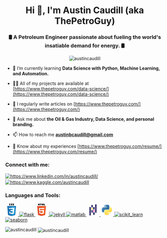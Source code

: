<h1 align="center">Hi 👋, I'm Austin Caudill (aka ThePetroGuy)</h1>
<h3 align="center">
🛢️
A Petroleum Engineer passionate about fueling the world's insatiable demand for energy.
🛢️
</h3>

<p align="center"> <img src="https://komarev.com/ghpvc/?username=austincaudill&label=Profile%20views&color=0e75b6&style=flat" alt="austincaudill" /> </p>

- 🌱 I’m currently learning **Data Science with Python, Machine Learning, and Automation.**

- 👨‍💻 All of my projects are available at [https://www.thepetroguy.com/data-science/](https://www.thepetroguy.com/data-science/)

- 📝 I regularly write articles on [https://www.thepetroguy.com/](https://www.thepetroguy.com/)

- 💬 Ask me about **the Oil & Gas Industry, Data Science, and personal branding.**

- 📫 How to reach me **austinbcaudill@gmail.com**

- 📄 Know about my experiences [https://www.thepetroguy.com/resume/](https://www.thepetroguy.com/resume/)

<h3 align="left">Connect with me:</h3>
<p align="left">
<a href="https://linkedin.com/in/https://www.linkedin.com/in/austincaudill/" target="blank"><img align="center" src="https://raw.githubusercontent.com/rahuldkjain/github-profile-readme-generator/master/src/images/icons/Social/linked-in-alt.svg" alt="https://www.linkedin.com/in/austincaudill/" height="30" width="40" /></a>
<a href="https://kaggle.com/https://www.kaggle.com/austincaudill" target="blank"><img align="center" src="https://raw.githubusercontent.com/rahuldkjain/github-profile-readme-generator/master/src/images/icons/Social/kaggle.svg" alt="https://www.kaggle.com/austincaudill" height="30" width="40" /></a>
</p>

<h3 align="left">Languages and Tools:</h3>
<p align="left"> <a href="https://www.w3schools.com/css/" target="_blank" rel="noreferrer"> <img src="https://raw.githubusercontent.com/devicons/devicon/master/icons/css3/css3-original-wordmark.svg" alt="css3" width="40" height="40"/> </a> <a href="https://flask.palletsprojects.com/" target="_blank" rel="noreferrer"> <img src="https://www.vectorlogo.zone/logos/pocoo_flask/pocoo_flask-icon.svg" alt="flask" width="40" height="40"/> </a> <a href="https://www.w3.org/html/" target="_blank" rel="noreferrer"> <img src="https://raw.githubusercontent.com/devicons/devicon/master/icons/html5/html5-original-wordmark.svg" alt="html5" width="40" height="40"/> </a> <a href="https://jekyllrb.com/" target="_blank" rel="noreferrer"> <img src="https://www.vectorlogo.zone/logos/jekyllrb/jekyllrb-icon.svg" alt="jekyll" width="40" height="40"/> </a> <a href="https://www.mathworks.com/" target="_blank" rel="noreferrer"> <img src="https://upload.wikimedia.org/wikipedia/commons/2/21/Matlab_Logo.png" alt="matlab" width="40" height="40"/> </a> <a href="https://pandas.pydata.org/" target="_blank" rel="noreferrer"> <img src="https://raw.githubusercontent.com/devicons/devicon/2ae2a900d2f041da66e950e4d48052658d850630/icons/pandas/pandas-original.svg" alt="pandas" width="40" height="40"/> </a> <a href="https://www.python.org" target="_blank" rel="noreferrer"> <img src="https://raw.githubusercontent.com/devicons/devicon/master/icons/python/python-original.svg" alt="python" width="40" height="40"/> </a> <a href="https://scikit-learn.org/" target="_blank" rel="noreferrer"> <img src="https://upload.wikimedia.org/wikipedia/commons/0/05/Scikit_learn_logo_small.svg" alt="scikit_learn" width="40" height="40"/> </a> <a href="https://seaborn.pydata.org/" target="_blank" rel="noreferrer"> <img src="https://seaborn.pydata.org/_images/logo-mark-lightbg.svg" alt="seaborn" width="40" height="40"/> </a> </p>

<p><img align="left" src="https://github-readme-stats.vercel.app/api/top-langs?username=austincaudill&show_icons=true&locale=en&layout=compact" alt="austincaudill" /></p>

<p>&nbsp;<img align="center" src="https://github-readme-stats.vercel.app/api?username=austincaudill&show_icons=true&locale=en" alt="austincaudill" /></p>

